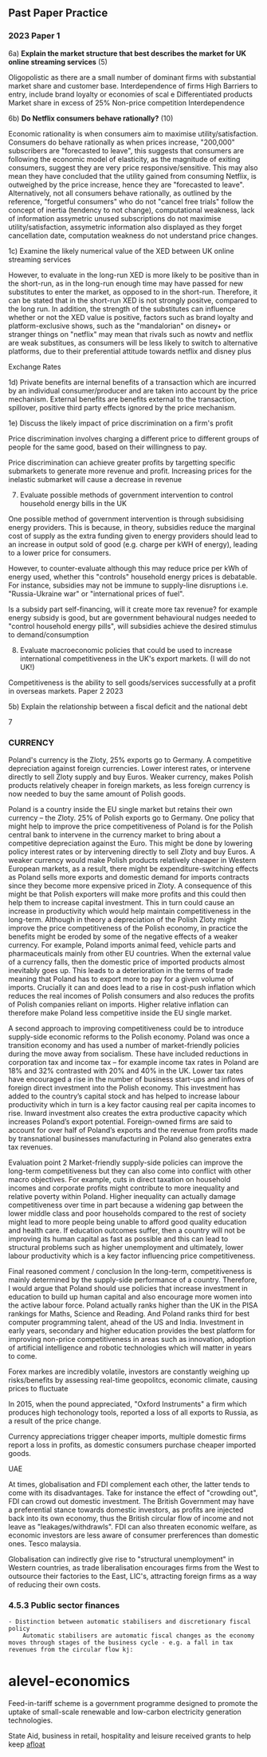 ## Past Paper Practice
### 2023 Paper 1

6a) **Explain the market structure that best describes the market for UK online streaming services** (5)

Oligopolistic as there are a small number of dominant firms with substantial market share and customer base.
Interdependence of firms
High Barriers to entry, include brand loyalty or economies of scal e
Differentiated products
Market share in excess of 25%
Non-price competition
Interdependence

6b) **Do Netflix consumers behave rationally?** (10)

Economic rationality is when consumers aim to maximise utility/satisfaction.
Consumers do behave rationally as when prices increase, "200,000" subscribers are "forecasted to leave", this suggests that consumers are following the economic model of elasticity, as the magnitude of exiting consumers, suggest they are very price responsive/sensitive. This may also mean they have concluded that the utility gained from consuming Netflix, is outweighed by the price increase, hence they are "forecasted to leave".
Alternatively, not all consumers behave rationally, as outlined by the reference, "forgetful consumers" who do not "cancel free trials" follow the concept of inertia (tendency to not change),
  computational weakness, lack of information assymetric
  unused subscriptions do not maximise utility/satisfaction, assymetric information also displayed as they forget cancellation date, computation weakness do not understand price changes.

1c) Examine the likely numerical value of the XED between UK online streaming services

However, to evaluate in the long-run XED is more likely to be positive than in the short-run, as in the long-run enough time may have passed for new substitutes to enter the market, as opposed to in the short-run. Therefore, it can be stated that in the short-run XED is not strongly positve, compared to the long run. In addition, the strength of the substitutes can influence whether or not the XED value is positive, factors such as brand loyalty and platform-exclusive shows, such as the "mandalorian" on disney+ or stranger things on "netflix" may mean that rivals such as nowtv and netflix are weak substitues, as consumers will be less likely to switch to alternative platforms, due to their preferential attitude towards netflix and disney plus

Exchange Rates

1d) Private benefits are internal benefits of a transaction which are incurred by an individual consumer/producer and are taken into account by the price mechanism.
External benefits are benefits external to the transaction, spillover, positive third party effects ignored by the price mechanism.

1e) Discuss the likely impact of price discrimination on a firm's profit

Price discrimination involves charging a different price to different groups of people for the same good, based on their willingness to pay.

Price discrimination can achieve greater profits by targetting specific submarkets to generate more revenue and profit.
Increasing prices for the inelastic submarket will cause a decrease in revenue

7) Evaluate possible methods of government intervention to control household energy bills in the UK

One possible method of government intervention is through subsidising energy providers.
This is because, in theory, subsidies reduce the marginal cost of supply as the extra funding given to energy providers should lead to an increase in output sold of good (e.g. charge per kWH of energy), leading to a lower price for consumers.

However, to counter-evaluate although this may reduce price per kWh of energy used, whether this "controls" household energy prices is debatable. For instance, subsidies may not be immune to supply-line disruptions i.e. "Russia-Ukraine war" or "international prices of fuel".


Is a subsidy part self-financing, will it create more tax revenue?
for example energy subsidy is good, but are government behavioural nudges needed to "control household energy pills", will subsidies achieve the desired stimulus to demand/consumption

8) Evaluate macroeconomic policies that could be used to increase international competitiveness in the UK's export markets. (I will do not UK!)



Competitiveness is the ability to sell goods/services successfully at a profit in overseas markets.
Paper 2 2023

5b) Explain the relationship between a fiscal deficit and the national debt

7

### CURRENCY

Poland's currency is the Zloty,
25% exports go to Germany.
A competitive depreciation against foreign currencies.
Lower interest rates, or intervene directly to sell Zloty supply and buy Euros.
Weaker currency, makes Polish products relatively cheaper in foreign markets, as less foreign currency is now needed to buy the same amount of Polish goods.

 Poland is a country inside the EU single market but retains their own currency – the Zloty. 25% of Polish exports go to Germany. One policy that might help to improve the price competitiveness of Poland is for the Polish central bank to intervene in the currency market to bring about a competitive depreciation against the Euro. This might be done by lowering policy interest rates or by intervening directly to sell Zloty and buy Euros.
 A weaker currency would make Polish products relatively cheaper in Western European markets, as a result, there might be expenditure-switching effects as Poland sells more exports and domestic demand for imports contracts since they become more expensive priced in Zloty. A consequence of this might be that Polish exporters will make more profits and this could then help them to increase capital investment. This in turn could cause an increase in productivity which would help maintain competitiveness in the long-term.
Although in theory a depreciation of the Polish Zloty might improve the price competitiveness of the Polish economy, in practice the benefits might be eroded by some of the negative effects of a weaker currency. For example, Poland imports animal feed, vehicle parts and pharmaceuticals mainly from other EU countries. When the external value of a currency falls, then the domestic price of imported products almost inevitably goes up. This leads to a deterioration in the terms of trade meaning that Poland has to export more to pay for a given volume of imports. Crucially it can and does lead to a rise in cost-push inflation which reduces the real incomes of Polish consumers and also reduces the profits of Polish companies reliant on imports. Higher relative inflation can therefore make Poland less competitive inside the EU single market.

A second approach to improving competitiveness could be to introduce supply-side economic reforms to the Polish economy. Poland was once a transition economy and has used a number of market-friendly policies during the move away from socialism. These have included reductions in corporation tax and income tax – for example income tax rates in Poland are 18% and 32% contrasted with 20% and 40% in the UK. Lower tax rates have encouraged a rise in the number of business start-ups and inflows of foreign direct investment into the Polish economy. This investment has added to the country’s capital stock and has helped to increase labour productivity which in turn is a key factor causing real per capita incomes to rise. Inward investment also creates the extra productive capacity which increases Poland’s export potential. Foreign-owned firms are said to account for over half of Poland’s exports and the revenue from profits made by transnational businesses manufacturing in Poland also generates extra tax revenues.

Evaluation point 2
Market-friendly supply-side policies can improve the long-term competitiveness but they can also come into conflict with other macro objectives. For example, cuts in direct taxation on household incomes and corporate profits might contribute to more inequality and relative poverty within Poland. Higher inequality can actually damage competitiveness over time in part because a widening gap between the lower middle class and poor households compared to the rest of society might lead to more people being unable to afford good quality education and health care. If education outcomes suffer, then a country will not be improving its human capital as fast as possible and this can lead to structural problems such as higher unemployment and ultimately, lower labour productivity which is a key factor influencing price competitiveness.

Final reasoned comment / conclusion
In the long-term, competitiveness is mainly determined by the supply-side performance of a country. Therefore, I would argue that Poland should use policies that increase investment in education to build up human capital and also encourage more women into the active labour force. Poland actually ranks higher than the UK in the PISA rankings for Maths, Science and Reading. And Poland ranks third for best computer programming talent, ahead of the US and India. Investment in early years, secondary and higher education provides the best platform for improving non-price competitiveness in areas such as innovation, adoption of artificial intelligence and robotic technologies which will matter in years to come.



Forex markes are incredibly volatile, investors are constantly weighing up risks/benefits by assessing real-time geopolitcs, economic climate, causing prices to fluctuate

In 2015, when the pound appreciated, "Oxford Instruments" a firm which produces high techonology tools, reported a loss of all exports to Russia, as a result of the price change.

Currency appreciations trigger cheaper imports, multiple domestic firms report a loss in profits, as domestic consumers purchase cheaper imported goods.

UAE


At times, globalisation and FDI complement each other, the latter tends to come with its disadvantages. Take for instance the effect of "crowding out", FDI can crowd out domestic investment.
The British Government may have a preferential stance towards domestic investors, as profits are injected back into its own economy, thus the British circular flow of income and not leave as "leakages/withdrawls". FDI can also threaten economic welfare, as economic investors are less aware of consumer prerferences than domestic ones. Tesco malaysia.

Globalisation can indirectly give rise to "structural unemployment" in Western countries, as trade liberalisation encourages firms from the West to outsource their factories to the East, LIC's, attracting foreign firms as a way of reducing their own costs.

### 4.5.3 Public sector finances

    - Distinction between automatic stabilisers and discretionary fiscal policy
        Automatic stabilisers are automatic fiscal changes as the economy moves through stages of the business cycle - e.g. a fall in tax revenues from the circular flow kj:
# alevel-economics





Feed-in-tariff scheme is a government programme designed to promote the uptake of small-scale renewable and low-carbon electricity generation technologies.

State Aid, business in retail, hospitality and leisure received grants to help keep [afloat](afloat)

